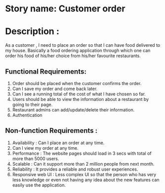 # Story name: Customer order 

# Description : 
As a customer , I need to place an order so that I can have food delivered to my house. Basically a food ordering application through which one can order his food of his/her choice from his/her favourite restaurants.

## Functional Requirements:
1.	Order should be placed when the customer confirms the order. 
2.	Can I save my order and come back later.
3.	Can I see a running total of the cost of what I have chosen so far.
4.	Users should be able to view the information about a restaurant by going to their page.
5.	Restaurant admins can add/update/delete their information.
6.	Authentication

## Non-function Requirements : 
1.	Availability : Can I place an order at any time.
2.	Can I view my order at any time.
3.	Performance : The website pages should load in 3 secs with total of more than 5000 users.
4.	Scalable : Can it support more than 2 million people from next month.
5.	Reliability :  It provides a reliable and robust user experiences.
6.	Responsive web UI : Less complex UI so that the person who has very less knowledge or even not having any idea about the new features can easily use the application. 

